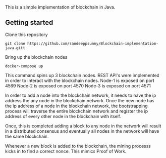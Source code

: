 This is a simple implementation of blockchain in Java.

## Getting started

Clone this repository
```
git clone https://github.com/sandeeppsunny/Blockchain-implementation-java.gitt
```

Bring up the blockchain nodes
```
docker-compose up
```

This command spins up 3 blockchain nodes. REST API's were implemented in order to interact with the blockchain nodes.
Node-1 is exposed on port 4569
Node-2 is exposed on port 4570
Node-3 is exposed on port 4571

In order to add a node into the blockchain network, it needs to have the ip address the any node in the blockchain network.
Once the new node has the ip address of a node in the blockchain network, the bootstrapping process will traverse
the entire blockchain network and register the ip address of every other node in the blockchain with itself.

Once, this is completed adding a block to any node in the network will result in a distributed consensus and eventually
all nodes in the network will have the same blockchain.

Whenever a new block is added to the blockchain, the mining processs kicks in to find a correct nonce. This mimics Proof of Work.
